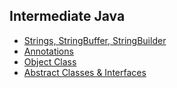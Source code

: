 


## Intermediate Java
 - [Strings, StringBuffer, StringBuilder](./java-strings.md)
 - [Annotations](./java-annotations.md)
 - [Object Class](./java-object-class.md)
 - [Abstract Classes & Interfaces](./java-abstract-classes-interfaces.md)
